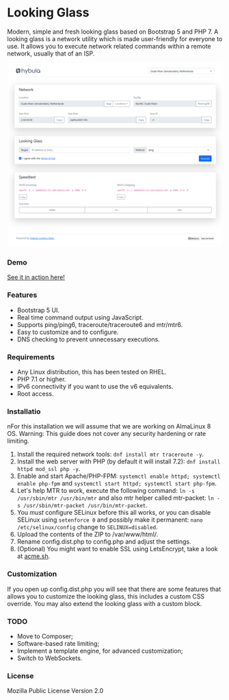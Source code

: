 # Looking Glass
Modern, simple and fresh looking glass based on Bootstrap 5 and PHP 7. A looking glass is a network utility which is
made user-friendly for everyone to use. It allows you to execute network related commands within a remote network, usually that of an ISP.

![](screenshot.png)

### Demo
[See it in action here!](https://lg-nl-oum.hybula.net/)

### Features
- Bootstrap 5 UI.
- Real time command output using JavaScript.
- Supports ping/ping6, traceroute/traceroute6 and mtr/mtr6.
- Easy to customize and to configure.
- DNS checking to prevent unnecessary executions.

### Requirements
- Any Linux distribution, this has been tested on RHEL.
- PHP 7.1 or higher.
- IPv6 connectivity if you want to use the v6 equivalents.
- Root access.

### Installatio
nFor this installation we will assume that we are working on AlmaLinux 8 OS. Warning: This guide does not cover any security hardening or rate limiting.

1. Install the required network tools: `dnf install mtr traceroute -y`.
2. Install the web server with PHP (by default it will install 7.2): `dnf install httpd mod_ssl php -y`.
3. Enable and start Apache/PHP-FPM: `systemctl enable httpd; systemctl enable php-fpm` and `systemctl start httpd; systemctl start php-fpm`.
4. Let's help MTR to work, execute the following command: `ln -s /usr/sbin/mtr /usr/bin/mtr` and also mtr helper called mtr-packet: `ln -s /usr/sbin/mtr-packet /usr/bin/mtr-packet`.
5. You *must* configure SELinux before this all works, or you can disable SELinux using `setenforce 0` and possibly make it permanent: `nano /etc/selinux/config` change to `SELINUX=disabled`.
6. Upload the contents of the ZIP to /var/www/html/.
7. Rename config.dist.php to config.php and adjust the settings.
8. (Optional) You might want to enable SSL using LetsEncrypt, take a look at [acme.sh](https://github.com/acmesh-official/acme.sh).

### Customization
If you open up config.dist.php you will see that there are some features that allows you to customize the looking glass, this includes a custom CSS override.
You may also extend the looking glass with a custom block.

### TODO
- Move to Composer;
- Software-based rate limiting;
- Implement a template engine, for advanced customization;
- Switch to WebSockets.

### License
Mozilla Public License Version 2.0
